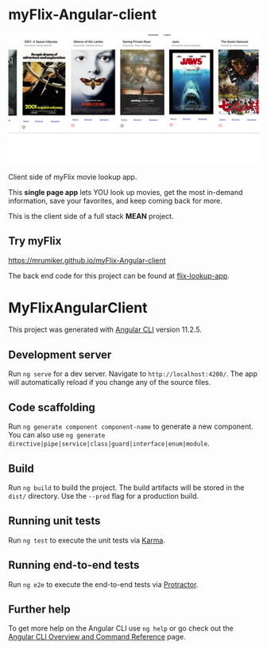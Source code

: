 # myFlix-Angular-client

![MyFlix Angular](/img/MyFlixSS.png)

Client side of myFlix movie lookup app.

This **single page app** lets YOU look up movies, get the most in-demand information, save your favorites, and keep coming back for more.

This is the client side of a full stack **MEAN** project.

## Try myFlix

https://mrumiker.github.io/myFlix-Angular-client

The back end code for this project can be found at [flix-lookup-app](https://github.com/mrumiker/flix-lookup-app).



# MyFlixAngularClient

This project was generated with [Angular CLI](https://github.com/angular/angular-cli) version 11.2.5.

## Development server

Run `ng serve` for a dev server. Navigate to `http://localhost:4200/`. The app will automatically reload if you change any of the source files.

## Code scaffolding

Run `ng generate component component-name` to generate a new component. You can also use `ng generate directive|pipe|service|class|guard|interface|enum|module`.

## Build

Run `ng build` to build the project. The build artifacts will be stored in the `dist/` directory. Use the `--prod` flag for a production build.

## Running unit tests

Run `ng test` to execute the unit tests via [Karma](https://karma-runner.github.io).

## Running end-to-end tests

Run `ng e2e` to execute the end-to-end tests via [Protractor](http://www.protractortest.org/).

## Further help

To get more help on the Angular CLI use `ng help` or go check out the [Angular CLI Overview and Command Reference](https://angular.io/cli) page.
